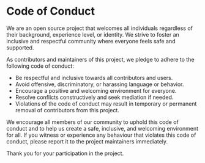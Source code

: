 
# Code of Conduct 

We are an open source project that welcomes all individuals regardless of their background, experience level, or identity. We strive to foster an inclusive and respectful community where everyone feels safe and supported.

As contributors and maintainers of this project, we pledge to adhere to the following code of conduct:

*  Be respectful and inclusive towards all contributors and users.
*  Avoid offensive, discriminatory, or harassing language or behavior.
*  Encourage a positive and welcoming environment for everyone.
*  Resolve conflicts constructively and seek mediation if needed.
*  Violations of the code of conduct may result in temporary or permanent removal of contributors from this project.
  
We encourage all members of our community to uphold this code of conduct and to help us create a safe, inclusive, and welcoming environment for all. If you witness or experience any behaviour that violates this code of conduct, please report it to the project maintainers immediately.

Thank you for your participation in the project.

